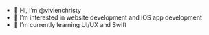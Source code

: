- 👋 Hi, I’m @vivienchristy
- 👀 I’m interested in website development and iOS app development
- 🌱 I’m currently learning UI/UX and Swift

<!---
vivienchristy/vivienchristy is a ✨ special ✨ repository because its `README.md` (this file) appears on your GitHub profile.
You can click the Preview link to take a look at your changes.
--->

